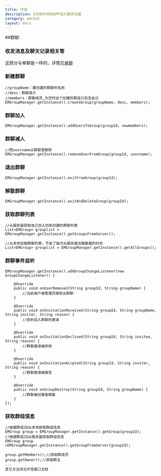 ```yaml
---
title: 环信
description: 5分钟为你的APP加入聊天功能
category: emchat
layout: docs
---
```


##群聊:

### 收发消息及聊天记录相关等

这部分与单聊是一样的，详情见[单聊](http://developer.easemob.com/docs/emchat/android/singlechat.html)

### 新建群聊

	//groupName：要创建的群聊的名称
	//desc：群聊简介
	//members：群聊成员,为空时这个创建的群组只包含自己
	EMGroupManager.getInstance().createGroup(groupName, desc, members);

### 群聊加人

	EMGroupManager.getInstance().addUsersToGroup(groupId, newmembers);

### 群聊减人

	//把username从群聊里删除
	EMGroupManager.getInstance().removeUserFromGroup(groupId, username);

### 退出群聊

	EMGroupManager.getInstance().exitFromGroup(groupId);

### 解散群聊
	EMGroupManager.getInstance().exitAndDeleteGroup(groupId);

### 获取群聊列表

	//从服务器获取自己加入的和创建的群聊列表
	List<EMGroup> grouplist = EMGroupManager.getInstance().getGroupsFromServer();

	//从本地加载群聊列表，节省了每次从服务器加载数据的时间
	List<EMGroup> grouplist = EMGroupManager.getInstance().getAllGroups();

### 群聊事件监听

	EMGroupManager.getInstance().addGroupChangeListener(new GroupChangeListener() {

		@Override
		public void onUserRemoved(String groupId, String groupName) {
			//当前用户被管理员移除出群聊
		}
		
		@Override
		public void onInvitationReceived(String groupId, String groupName, String inviter, String reason) {
			//收到加入群聊的邀请
		}
		
		@Override
		public void onInvitationDeclined(String groupId, String invitee, String reason) {
			//群聊邀请被拒绝
		}
		
		@Override
		public void onInvitationAccpted(String groupId, String inviter, String reason) {
			//群聊邀请被接受
		}
		
		@Override
		public void onGroupDestroy(String groupId, String groupName) {
			//群聊被创建者解散
		}
	});

### 获取群组信息
	//根据群组ID从本地获取群组信息
	EMGroup group = EMGroupManager.getInstance().getGroup(groupId);
	//根据群组ID从服务器获取群组信息
	EMGroup group =EMGroupManager.getInstance().getGroupFromServer(groupId);

	group.getMembers();//获取群成员
	group.getOwner();//获取群主
    ...
	其它方法详见环信接口文档

